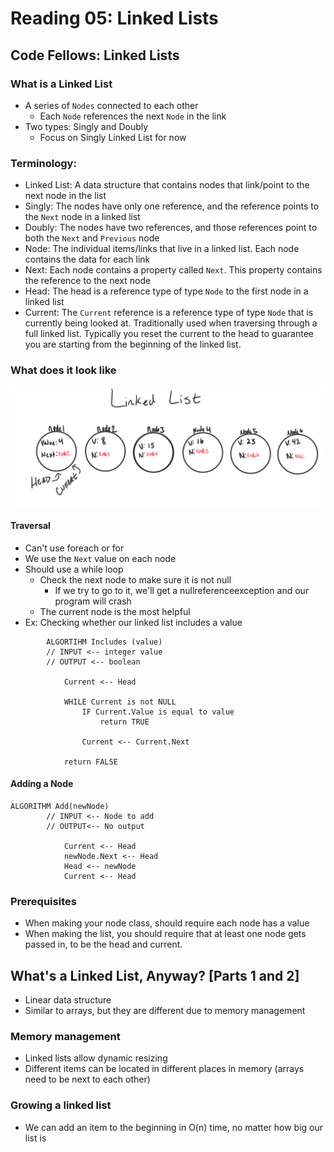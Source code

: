 # Reading 05: Linked Lists

##  Code Fellows: Linked Lists

### What is a Linked List
- A series of `Nodes` connected to each other
  - Each `Node` references the next `Node` in the link
- Two types: Singly and Doubly
  - Focus on Singly Linked List for now
### Terminology:
- Linked List: A data structure that contains nodes that link/point to the next node in the list
- Singly: The nodes have only one reference, and the reference points to the `Next` node in a linked list
- Doubly: The nodes have two references, and those references point to both the `Next` and `Previous` node
- Node: The individual items/links that live in a linked list. Each node contains the data for each link
- Next: Each node contains a property called `Next`. This property contains the reference to the next node
- Head: The head is a reference type of type `Node` to the first node in a linked list
- Current: The `Current` reference is a reference type of type `Node` that is currently being looked at. Traditionally used when traversing through a full linked list. Typically you reset the current to the head to guarantee you are starting from the beginning of the linked list.

### What does it look like

![Linked List](https://github.com/shifted7/401-reading-notes/blob/master/img/image.png)

#### Traversal
- Can't use foreach or for
- We use the `Next` value on each node
- Should use a while loop
  - Check the next node to make sure it is not null
    - If we try to go to it, we'll get a nullreferenceexception and our program will crash
  - The current node is the most helpful
- Ex: Checking whether our linked list includes a value

```
		ALGORTIHM Includes (value)
		// INPUT <-- integer value
		// OUTPUT <-- boolean
			
			Current <-- Head

			WHILE Current is not NULL
				IF Current.Value is equal to value
					return TRUE

				Current <-- Current.Next

			return FALSE
```
#### Adding a Node
```
ALGORITHM Add(newNode)
		// INPUT <-- Node to add 
		// OUTPUT<-- No output

			Current <-- Head
			newNode.Next <-- Head
			Head <-- newNode
			Current <-- Head
```

### Prerequisites
- When making your node class, should require each node has a value
- When making the list, you should require that at least one node gets passed in, to be the head and current.

## What's a Linked List, Anyway? [Parts 1 and 2]

- Linear data structure
- Similar to arrays, but they are different due to memory management

### Memory management
- Linked lists allow dynamic resizing
- Different items can be located in different places in memory (arrays need to be next to each other)

### Growing a linked list
- We can add an item to the beginning in O(n) time, no matter how big our list is


